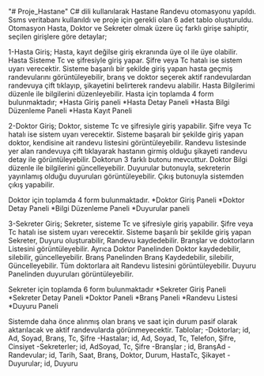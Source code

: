 "# Proje_Hastane" 
C# dili kullanılarak Hastane Randevu otomasyonu yapıldı. Ssms veritabanı kullanıldı ve proje için gerekli olan 6 adet tablo oluşturuldu. Otomasyon Hasta, Doktor ve Sekreter olmak üzere üç farklı girişe sahiptir, seçilen girişlere göre detaylar;

1-Hasta Giriş;
Hasta, kayıt değilse giriş ekranında üye ol ile üye olabilir.
Hasta Sisteme Tc ve şifresiyle giriş yapar. Şifre veya Tc hatalı ise sistem uyarı verecektir.
Sisteme başarılı bir şekilde giriş yapan hasta geçmiş randevularını görüntüleyebilir, branş ve doktor seçerek aktif randevulardan randevuya çift tıklayıp, şikayetini belirterek randevu alabilir.
Hasta Bilgilerimi düzenle ile bilgilerini düzenleyebilir.
Hasta için toplamda 4 form bulunmaktadır;
*Hasta Giriş paneli
*Hasta Detay Paneli
*Hasta Bilgi Düzenleme Paneli
*Hasta Kayıt Paneli

2-Doktor Giriş;
Doktor, sisteme Tc ve şifresiyle giriş yapabilir. Şifre veya Tc hatalı ise sistem uyarı verecektir.
Sisteme başaralı bir şekilde giriş yapan doktor, kendisine ait randevu listesini görüntüleyebilir. Randevu listesinde yer alan randevuya çift tıklayarak hastanın girmiş olduğu şikayeti randevu detay ile görüntüleyebilir.
Doktorun 3 farklı butonu mevcuttur. Doktor Bilgi düzenle ile bilgilerini güncelleyebilir. Duyurular butonuyla, sekreterin yayınlamış olduğu duyuruları görüntüleyebilir. Çıkış butonuyla sistemden çıkış yapabilir.

Doktor için toplamda 4 form bulunmaktadır.
*Doktor Giriş Paneli
*Doktor Detay Paneli
*Bilgi Düzenleme Paneli
*Duyurular paneli

3-Sekreter Giriş;
Sekreter, sisteme Tc ve şifresiyle giriş yapabilir. Şifre veya Tc hatalı ise sistem uyarı verecektir.
Sisteme başarılı bir şekilde giriş yapan Sekreter, Duyuru oluşturabilir, Randevu kaydedebilir. Branşlar ve doktorların Listesini görüntüleyebilir. Ayrıca Doktor Panelinden Doktor kaydedebilir, silebilir, güncelleyebilir. Branş Panelinden Branş Kaydedebilir, silebilir, Güncelleyebilir. Tüm doktorlara ait Randevu listesini görüntüleyebilir. Duyuru Panelinden duyuruları görüntüleyebilir.

Sekreter için toplamda 6 form bulunmaktadır
*Sekreter Giriş Paneli
*Sekreter Detay Paneli
*Doktor Paneli
*Branş Paneli
*Randevu Listesi
*Duyuru Paneli

Sistemde daha önce alınmış olan branş ve saat için durum pasif olarak aktarılacak ve aktif randevularda görünmeyecektir.
Tablolar;
-Doktorlar; id, Ad, Soyad, Branş, Tc, Şifre
-Hastalar; id, Ad, Soyad, Tc, Telefon, Şifre, Cinsiyet
-Sekreterler; id, AdSoyad, Tc, Şifre
-Branşlar ; id, BranşAd
-Randevular; id, Tarih, Saat, Branş, Doktor, Durum, HastaTc, Şikayet
-Duyurular; id, Duyuru






 
